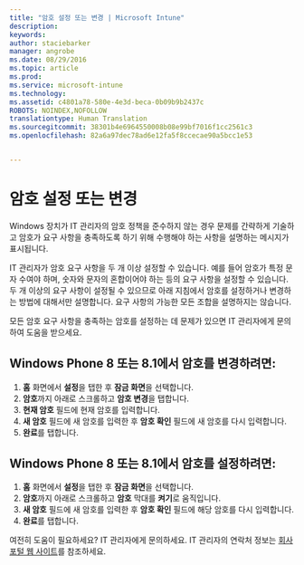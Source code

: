 ```yaml
---
title: "암호 설정 또는 변경 | Microsoft Intune"
description: 
keywords: 
author: staciebarker
manager: angrobe
ms.date: 08/29/2016
ms.topic: article
ms.prod: 
ms.service: microsoft-intune
ms.technology: 
ms.assetid: c4801a78-580e-4e3d-beca-0b09b9b2437c
ROBOTS: NOINDEX,NOFOLLOW
translationtype: Human Translation
ms.sourcegitcommit: 38301b4e6964550008b08e99bf7016f1cc2561c3
ms.openlocfilehash: 82a6a97dec78ad6e12fa5f8ccecae90a5bcc1e53


---
```


# 암호 설정 또는 변경

Windows 장치가 IT 관리자의 암호 정책을 준수하지 않는 경우 문제를 간략하게 기술하고 암호가 요구 사항을 충족하도록 하기 위해 수행해야 하는 사항을 설명하는 메시지가 표시됩니다.

IT 관리자가 암호 요구 사항을 두 개 이상 설정할 수 있습니다. 예를 들어 암호가 특정 문자 수여야 하며, 숫자와 문자의 혼합이어야 하는 등의 요구 사항을 설정할 수 있습니다. 두 개 이상의 요구 사항이 설정될 수 있으므로 아래 지침에서 암호를 설정하거나 변경하는 방법에 대해서만 설명합니다. 요구 사항의 가능한 모든 조합을 설명하지는 않습니다.

모든 암호 요구 사항을 충족하는 암호를 설정하는 데 문제가 있으면 IT 관리자에게 문의하여 도움을 받으세요.

## Windows Phone 8 또는 8.1에서 암호를 변경하려면:

1. **홈** 화면에서 **설정**을 탭한 후 **잠금 화면**을 선택합니다.
2. **암호**까지 아래로 스크롤하고 **암호 변경**을 탭합니다.
3. **현재 암호** 필드에 현재 암호를 입력합니다.
4. **새 암호** 필드에 새 암호를 입력한 후 **암호 확인** 필드에 새 암호를 다시 입력합니다.
4. **완료**를 탭합니다.

## Windows Phone 8 또는 8.1에서 암호를 설정하려면:

1. **홈** 화면에서 **설정**을 탭한 후 **잠금 화면**을 선택합니다.
2. **암호**까지 아래로 스크롤하고 **암호** 막대를 **켜기**로 움직입니다.
3. **새 암호** 필드에 새 암호를 입력한 후 **암호 확인** 필드에 해당 암호를 다시 입력합니다.
4. **완료**를 탭합니다.

여전히 도움이 필요하세요? IT 관리자에게 문의하세요. IT 관리자의 연락처 정보는 [회사 포털 웹 사이트](http://portal.manage.microsoft.com)를 참조하세요.





<!--HONumber=Aug16_HO5-->


